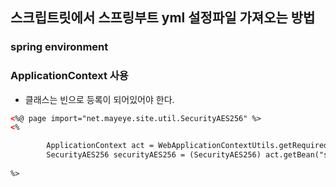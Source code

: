 ## 스크립트릿에서 스프링부트 yml 설정파일 가져오는 방법

### spring environment

### ApplicationContext 사용

- 클래스는 빈으로 등록이 되어있어야 한다.

```html
<%@ page import="net.mayeye.site.util.SecurityAES256" %>
<%

        ApplicationContext act = WebApplicationContextUtils.getRequiredWebApplicationContext(request.getSession().getServletContext());
        SecurityAES256 securityAES256 = (SecurityAES256) act.getBean("securityAES256");
        
%>
```
